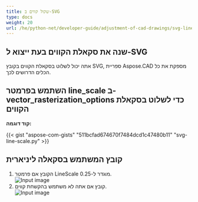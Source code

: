 ```yaml
---
title: שקול קווים ב-SVG
type: docs
weight: 20
url: /he/python-net/developer-guide/adjustment-of-cad-drawings/svg-line-scale/
---
```



## **שנה את סקאלת הקווים בעת ייצוא ל-SVG**

אתה יכול לשלוט בסקאלת הקווים בקובץ SVG, ספריית Aspose.CAD מספקת את כל הכלים הדרושים לכך.

## **השתמש בפרמטר line_scale ב-vector_rasterization_options כדי לשלוט בסקאלת הקווים**

**קוד דוגמה:**

{{< gist "aspose-com-gists" "511bcfad674670f7484dcd1c47480b11" "svg-line-scale.py" >}}


## קובץ המשתמש בסקאלה ליניארית
1. הקובץ אם פרמטר LineScale מוגדר ל-0.25.<br>
![Input image](/_assets/guide/svg/line_scale_0.25.png)<br>
1. קובץ אם אתה לא משתמש בהקשחת קווים.<br>
![Input image](/_assets/guide/svg/basic_options.png)<br>
